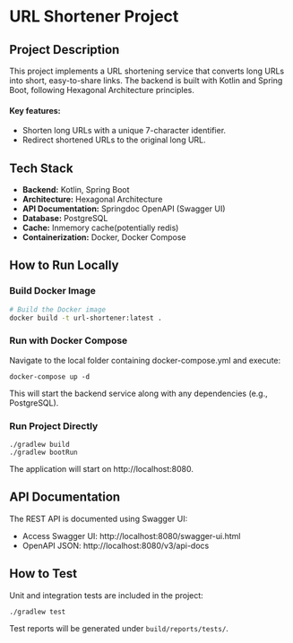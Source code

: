# URL Shortener Project

## Project Description
This project implements a URL shortening service that converts long URLs into short, easy-to-share links. 
The backend is built with Kotlin and Spring Boot, following Hexagonal Architecture principles.

#### Key features:
- Shorten long URLs with a unique 7-character identifier.
- Redirect shortened URLs to the original long URL.

## Tech Stack
- **Backend:** Kotlin, Spring Boot
- **Architecture:** Hexagonal Architecture
- **API Documentation:** Springdoc OpenAPI (Swagger UI)
- **Database:** PostgreSQL
- **Cache:** Inmemory cache(potentially redis)
- **Containerization:** Docker, Docker Compose

## How to Run Locally

### Build Docker Image
```bash
# Build the Docker image
docker build -t url-shortener:latest .
```

### Run with Docker Compose

Navigate to the local folder containing docker-compose.yml and execute:
```commandline
docker-compose up -d
```
This will start the backend service along with any dependencies (e.g., PostgreSQL).

### Run Project Directly
```
./gradlew build
./gradlew bootRun
```
The application will start on http://localhost:8080.


## API Documentation

The REST API is documented using Swagger UI:

- Access Swagger UI: http://localhost:8080/swagger-ui.html
- OpenAPI JSON: http://localhost:8080/v3/api-docs

## How to Test

Unit and integration tests are included in the project:
```commandline
./gradlew test
```
Test reports will be generated under `build/reports/tests/`.

